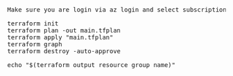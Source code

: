 
<pre>
Make sure you are login via az login and select subscription using az account set --subscription {subs_id}

terraform init
terraform plan -out main.tfplan
terraform apply "main.tfplan"
terraform graph
terraform destroy -auto-approve

echo "$(terraform output resource_group_name)"
</pre>